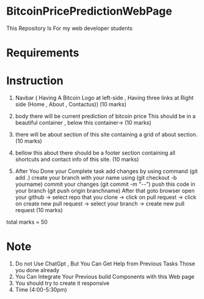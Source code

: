 # BitcoinPricePredictionWebPage
This Repository Is For my web developer students 
# Requirements 

# Instruction
1. Navbar ( Having A Bitcoin Logo  at left-side , Having three links at Right side (Home , About , Contactus))  (10 marks)
2. body there will be current prediction of bitcoin price This should be in a beautiful container , below this container-> (10 marks)
3. there will be about section of this site containing a grid of about section. (10 marks)
4. bellow this about there should be a footer section containing all shortcuts and contact info of this site. (10 marks)

5. After You Done your Complete task add changes by using command (git add .) create your branch with your name using (git checkout -b yourname) commit your changes (git commit -m "--")
push this code in your branch (git push origin branchname) 
After that goto browser open your github -> select repo that you clone -> click on pull request -> click on create new pull request -> select your branch -> create new pull request 
(10 marks) 


total marks = 50



# Note

1. Do not Use ChatGpt , But You Can Get Help from Previous Tasks Those you done already 
2. You Can Integrate Your Previous build Components with this Web page 
3. You should try to create it responsive 
4. Time (4:00-5:30pm) 








